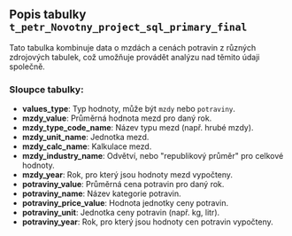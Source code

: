 ## Popis tabulky `t_petr_Novotny_project_sql_primary_final`

Tato tabulka kombinuje data o mzdách a cenách potravin z různých zdrojových tabulek, což umožňuje provádět analýzu nad těmito údaji společně.

### Sloupce tabulky:

- **values_type**: Typ hodnoty, může být `mzdy` nebo `potraviny`.
- **mzdy_value**: Průměrná hodnota mezd pro daný rok.
- **mzdy_type_code_name**: Název typu mezd (např. hrubé mzdy).
- **mzdy_unit_name**: Jednotka mezd.
- **mzdy_calc_name**: Kalkulace mezd.
- **mzdy_industry_name**: Odvětví, nebo "republikový průměr" pro celkové hodnoty.
- **mzdy_year**: Rok, pro který jsou hodnoty mezd vypočteny.
- **potraviny_value**: Průměrná cena potravin pro daný rok.
- **potraviny_name**: Název kategorie potravin.
- **potraviny_price_value**: Hodnota jednotky ceny potravin.
- **potraviny_unit**: Jednotka ceny potravin (např. kg, litr).
- **potraviny_year**: Rok, pro který jsou hodnoty cen potravin vypočteny.
